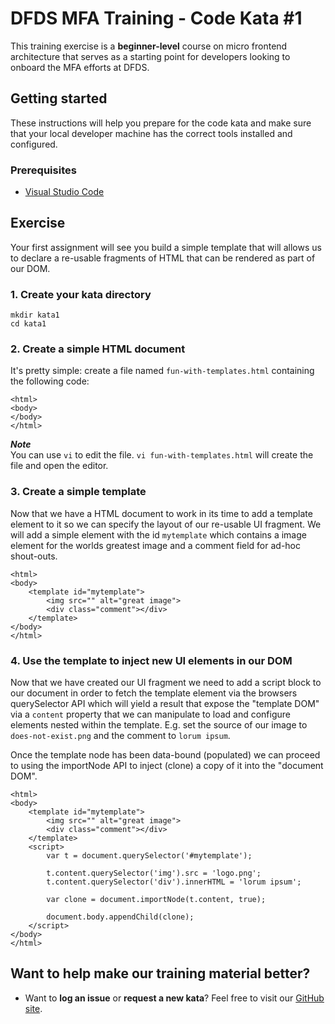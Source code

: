 DFDS MFA Training - Code Kata #1
======================================

This training exercise is a **beginner-level** course on micro frontend architecture that serves as a starting point for developers looking to onboard the MFA efforts at DFDS.


## Getting started

These instructions will help you prepare for the code kata and make sure that your local developer machine has the correct tools installed and configured.


### Prerequisites

* [Visual Studio Code](https://code.visualstudio.com/download)


## Exercise

Your first assignment will see you build a simple template that will allows us to declare a re-usable fragments of HTML that can be rendered as part of our DOM.


### 1. Create your kata directory
`mkdir kata1`<br/>
`cd kata1`


### 2. Create a simple HTML document
It's pretty simple: create a file named `fun-with-templates.html` containing the following code:


```
<html>
<body>
</body>
</html>
```

***Note*** <br/>
You can use `vi` to edit the file. `vi fun-with-templates.html` will create the file and open the editor.


### 3. Create a simple template
Now that we have a HTML document to work in its time to add a template element to it so we can specify the layout of our re-usable UI fragment. We will add a simple element with the id `mytemplate` which contains a image element for the worlds greatest image and a comment field for ad-hoc shout-outs.

```
<html>
<body>
    <template id="mytemplate">
        <img src="" alt="great image">
        <div class="comment"></div>
    </template>
</body>
</html>
```


### 4. Use the template to inject new UI elements in our DOM 
Now that we have created our UI fragment we need to add a script block to our document in order to fetch the template element via the browsers querySelector API which will yield a result that expose the "template DOM" via a `content` property that we can manipulate to load and configure elements nested within the template. E.g. set the source of our image to `does-not-exist.png` and the comment to `lorum ipsum`. 

Once the template node has been data-bound (populated) we can proceed to using the importNode API to inject (clone) a copy of it into the "document DOM".

```
<html>
<body>
    <template id="mytemplate">
        <img src="" alt="great image">
        <div class="comment"></div>
    </template>
    <script>
        var t = document.querySelector('#mytemplate');
        
        t.content.querySelector('img').src = 'logo.png';
        t.content.querySelector('div').innerHTML = 'lorum ipsum';

        var clone = document.importNode(t.content, true);

        document.body.appendChild(clone);
    </script>
</body>
</html>
```

## Want to help make our training material better?

 * Want to **log an issue** or **request a new kata**? Feel free to visit our [GitHub site](https://github.com/dfds/ded-dojo/issues).

